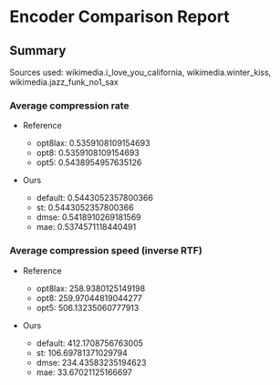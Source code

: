 
# Encoder Comparison Report

## Summary

Sources used: wikimedia.i_love_you_california, wikimedia.winter_kiss, wikimedia.jazz_funk_no1_sax

### Average compression rate

  - Reference
    - opt8lax: 0.5359108109154693
    - opt8: 0.5359108109154693
    - opt5: 0.5438954957635126

  - Ours
    - default: 0.5443052357800366
    - st: 0.5443052357800366
    - dmse: 0.5418910269181569
    - mae: 0.5374571118440491


### Average compression speed (inverse RTF)
  - Reference
    - opt8lax: 258.9380125149198
    - opt8: 259.97044819044277
    - opt5: 506.13235060777913

  - Ours
    - default: 412.1708756763005
    - st: 106.69781371029794
    - dmse: 234.43583235194623
    - mae: 33.67021125166697


